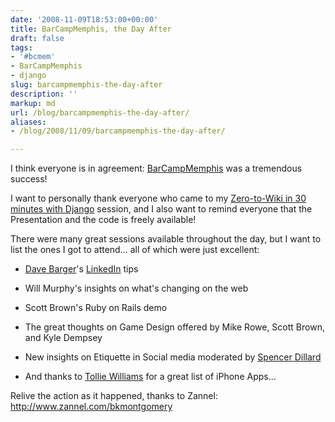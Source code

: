 ```yaml
---
date: '2008-11-09T18:53:00+00:00'
title: BarCampMemphis, the Day After
draft: false
tags:
- '#bcmem'
- BarCampMemphis
- django
slug: barcampmemphis-the-day-after
description: ''
markup: md
url: /blog/barcampmemphis-the-day-after/
aliases:
- /blog/2008/11/09/barcampmemphis-the-day-after/

---
```


I think everyone is in agreement: [BarCampMemphis](http://barcampmemphis.com/) was a tremendous success!   
  
I want to personally thank everyone who came to my [Zero-to-Wiki in 30 minutes with Django](http://bradmontgomery.net/barcampmemphis/) session, and I also want to remind everyone that the Presentation and the code is freely available!  
  
There were many great sessions available throughout the day, but I want to list the ones I got to attend... all of which were just excellent:  
  
  
* [Dave Barger](http://www.linkedin.com/in/davebarger)'s [LinkedIn](http://www.linkedin.com/) tips
  
* Will Murphy's insights on what's changing on the web
  
* Scott Brown's Ruby on Rails demo
  
* The great thoughts on Game Design offered by Mike Rowe, Scott Brown, and Kyle Dempsey
  
* New insights on Etiquette in Social media moderated by [Spencer Dillard](http://www.spencerdillard.com/)
  
* And thanks to [Tollie Williams](http://tollie.org/) for a great list of iPhone Apps...
  

  
  
Relive the action as it happened, thanks to Zannel: <http://www.zannel.com/bkmontgomery>